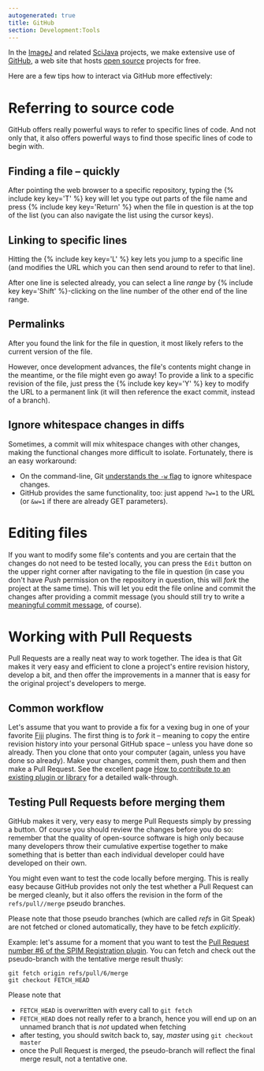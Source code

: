 ```yaml
---
autogenerated: true
title: GitHub
section: Development:Tools
---
```


In the [ImageJ](/about) and related [SciJava](SciJava) projects, we make extensive use of [GitHub](https://github.com/), a web site that hosts [open source](Open_source) projects for free.

Here are a few tips how to interact via GitHub more effectively:

# Referring to source code

GitHub offers really powerful ways to refer to specific lines of code. And not only that, it also offers powerful ways to find those specific lines of code to begin with.

## Finding a file – quickly

After pointing the web browser to a specific repository, typing the {% include key key='T' %} key will let you type out parts of the file name and press {% include key key='Return' %} when the file in question is at the top of the list (you can also navigate the list using the cursor keys).

## Linking to specific lines

Hitting the {% include key key='L' %} key lets you jump to a specific line (and modifies the URL which you can then send around to refer to that line).

After one line is selected already, you can select a line *range* by {% include key key='Shift' %}-clicking on the line number of the other end of the line range.

## Permalinks

After you found the link for the file in question, it most likely refers to the current version of the file.

However, once development advances, the file's contents might change in the meantime, or the file might even go away! To provide a link to a specific revision of the file, just press the {% include key key='Y' %} key to modify the URL to a permanent link (it will then reference the exact commit, instead of a branch).

## Ignore whitespace changes in diffs

Sometimes, a commit will mix whitespace changes with other changes, making the functional changes more difficult to isolate. Fortunately, there is an easy workaround:

-   On the command-line, Git [understands the `-w` flag](https://github.com/git/git/blob/v2.1.3/Documentation/diff-options.txt#L466-L470) to ignore whitespace changes.
-   GitHub provides the same functionality, too: just append `?w=1` to the URL (or `&w=1` if there are already GET parameters).

# Editing files

If you want to modify some file's contents and you are certain that the changes do not need to be tested locally, you can press the `Edit` button on the upper right corner after navigating to the file in question (in case you don't have *Push* permission on the repository in question, this will *fork* the project at the same time). This will let you edit the file online and commit the changes after providing a commit message (you should still try to write a [meaningful commit message](/develop/coding-style#scm-history), of course).

# Working with Pull Requests

Pull Requests are a really neat way to work together. The idea is that Git makes it very easy and efficient to clone a project's entire revision history, develop a bit, and then offer the improvements in a manner that is easy for the original project's developers to merge.

## Common workflow

Let's assume that you want to provide a fix for a vexing bug in one of your favorite [Fiji](/fiji) plugins. The first thing is to *fork* it – meaning to copy the entire revision history into your personal GitHub space – unless you have done so already. Then you clone that onto your computer (again, unless you have done so already). Make your changes, commit them, push them and then make a Pull Request. See the excellent page [How to contribute to an existing plugin or library](/develop/improving-the-code) for a detailed walk-through.

## Testing Pull Requests before merging them

GitHub makes it very, very easy to merge Pull Requests simply by pressing a button. Of course you should review the changes before you do so: remember that the quality of open-source software is high only because many developers throw their cumulative expertise together to make something that is better than each individual developer could have developed on their own.

You might even want to test the code locally before merging. This is really easy because GitHub provides not only the test whether a Pull Request can be merged cleanly, but it also offers the revision in the form of the `refs/pull/`<ID>`/merge` pseudo branches.

Please note that those pseudo branches (which are called *refs* in Git Speak) are not fetched or cloned automatically, they have to be fetch *explicitly*.

Example: let's assume for a moment that you want to test the [Pull Request number \#6 of the SPIM Registration plugin](https://github.com/fiji/SPIM_Registration/pull/6). You can fetch and check out the pseudo-branch with the tentative merge result thusly:

    git fetch origin refs/pull/6/merge
    git checkout FETCH_HEAD

Please note that

-   `FETCH_HEAD` is overwritten with every call to `git fetch`
-   `FETCH_HEAD` does not really refer to a branch, hence you will end up on an unnamed branch that is *not* updated when fetching
-   after testing, you should switch back to, say, *master* using `git checkout master`
-   once the Pull Request is merged, the pseudo-branch will reflect the final merge result, not a tentative one.

 
